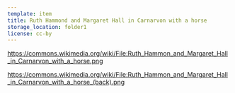 ```yaml
---
template: item
title: Ruth Hammond and Margaret Hall in Carnarvon with a horse
storage_location: folder1
license: cc-by
---
```


https://commons.wikimedia.org/wiki/File:Ruth_Hammon_and_Margaret_Hall_in_Carnarvon_with_a_horse.png

https://commons.wikimedia.org/wiki/File:Ruth_Hammon_and_Margaret_Hall_in_Carnarvon_with_a_horse_(back).png
